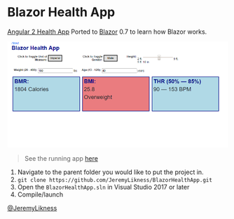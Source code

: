# Blazor Health App

[Angular 2 Health App](https://github.com/JeremyLikness/Angular2HealthApp) Ported to [Blazor](https://blazor.net) 0.7 to learn how Blazor works.

![Screenshot](./splash.png)

>See the running app [here](https://blazorhealthapp.z5.web.core.windows.net/)

1. Navigate to the parent folder you would like to put the project in.
2. `git clone https://github.com/JeremyLikness/BlazorHealthApp.git`
3. Open the `BlazorHealthApp.sln` in Visual Studio 2017 or later
4. Compile/launch

[@JeremyLikness](https://twitter.com/JeremyLikness)
